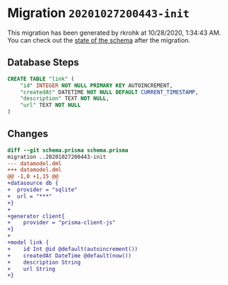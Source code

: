 # Migration `20201027200443-init`

This migration has been generated by rkrohk at 10/28/2020, 1:34:43 AM.
You can check out the [state of the schema](./schema.prisma) after the migration.

## Database Steps

```sql
CREATE TABLE "link" (
    "id" INTEGER NOT NULL PRIMARY KEY AUTOINCREMENT,
    "createdAt" DATETIME NOT NULL DEFAULT CURRENT_TIMESTAMP,
    "description" TEXT NOT NULL,
    "url" TEXT NOT NULL
)
```

## Changes

```diff
diff --git schema.prisma schema.prisma
migration ..20201027200443-init
--- datamodel.dml
+++ datamodel.dml
@@ -1,0 +1,15 @@
+datasource db {
+  provider = "sqlite" 
+  url = "***"
+}
+
+generator client{
+    provider = "prisma-client-js"
+}
+
+model link {
+    id Int @id @default(autoincrement())
+    createdAt DateTime @default(now())
+    description String
+    url String
+}
```


